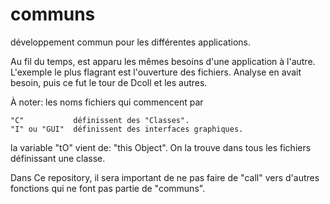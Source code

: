 # communs
développement commun pour les différentes applications.

Au fil du temps, est apparu les mêmes besoins d'une application à l'autre. L'exemple le plus flagrant est l'ouverture des fichiers. Analyse en avait besoin, puis ce fut le tour de Dcoll et les autres.

À noter: les noms fichiers qui commencent par

    "C"           définissent des "Classes".
    "I" ou "GUI"  définissent des interfaces graphiques.
    
la variable "tO" vient de: "this Object". On la trouve dans tous les fichiers définissant une classe.

Dans Ce repository, il sera important de ne pas faire de "call" vers d'autres fonctions qui ne font pas partie de "communs".
